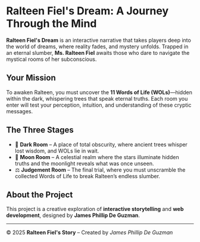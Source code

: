 # **Ralteen Fiel's Dream: A Journey Through the Mind**  

**Ralteen Fiel's Dream** is an interactive narrative that takes players deep into the world of dreams, where reality fades, and mystery unfolds. Trapped in an eternal slumber, **Ms. Ralteen Fiel** awaits those who dare to navigate the mystical rooms of her subconscious.  

## **Your Mission**  
To awaken Ralteen, you must uncover the **11 Words of Life (WOLs)**—hidden within the dark, whispering trees that speak eternal truths. Each room you enter will test your perception, intuition, and understanding of these cryptic messages.  

## **The Three Stages**  

- 🖤 **Dark Room** – A place of total obscurity, where ancient trees whisper lost wisdom, and WOLs lie in wait.  
- 🌙 **Moon Room** – A celestial realm where the stars illuminate hidden truths and the moonlight reveals what was once unseen.  
- ⚖️ **Judgement Room** – The final trial, where you must unscramble the collected Words of Life to break Ralteen’s endless slumber.  

## **About the Project**  
This project is a creative exploration of **interactive storytelling** and **web development**, designed by **James Phillip De Guzman**.  

---

© 2025 **Ralteen Fiel's Story** – Created by *James Phillip De Guzman*

